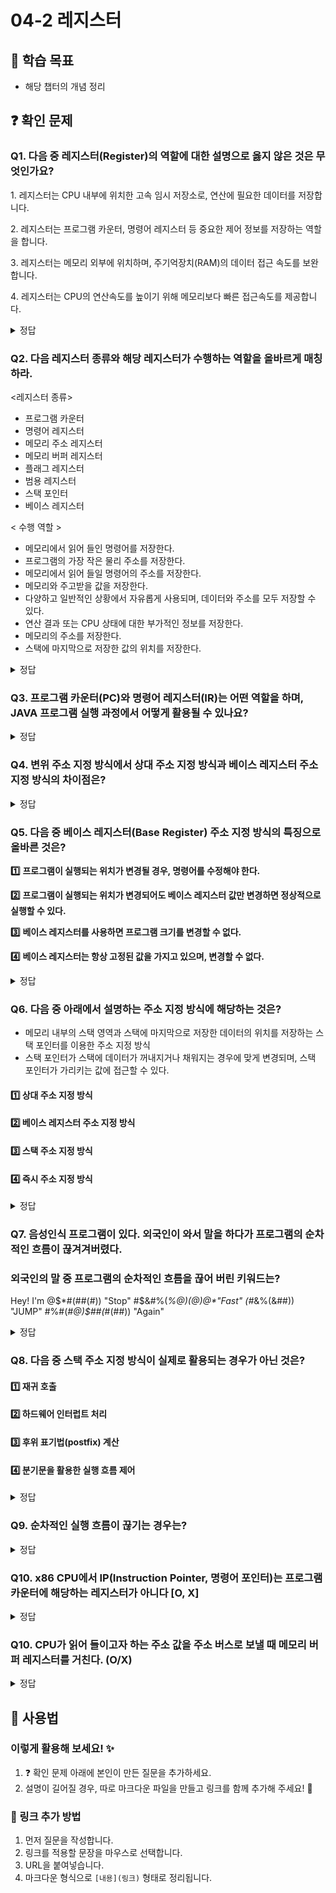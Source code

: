 # 04-2 레지스터

## 📌 학습 목표
- 해당 챕터의 개념 정리

## ❓ 확인 문제
### Q1. 다음 중 레지스터(Register)의 역할에 대한 설명으로 옳지 않은 것은 무엇인가요?

1️. 레지스터는 CPU 내부에 위치한 고속 임시 저장소로, 연산에 필요한 데이터를 저장합니다.

2️. 레지스터는 프로그램 카운터, 명령어 레지스터 등 중요한 제어 정보를 저장하는 역할을 합니다.

3️. 레지스터는 메모리 외부에 위치하며, 주기억장치(RAM)의 데이터 접근 속도를 보완합니다.

4️. 레지스터는 CPU의 연산속도를 높이기 위해 메모리보다 빠른 접근속도를 제공합니다.

<details>
<summary>정답</summary>

- **3️. 레지스터는 메모리 외부에 위치하며, 주기억장치(RAM)의 데이터 접근 속도를 보완합니다. X**   
  - 레지스터는 CPU 내부에 존재하며, 주기억장치(RAM)와는 구분됩니다.
  - RAM은 CPU 외부의 보조 기억장치로, 속도가 레지스터에 비해 느립니다.

**[해설]**

- **1. 레지스터는 CPU 내부에 위치한 고속 임시 저장소로, 연산에 필요한 데이터를 저장합니다.**   
  - 연산 중 필요한 데이터를 **임시로 저장**해 빠른 접근과 연산을 가능하게 합니다.

- **2. 레지스터는 프로그램 카운터, 명령어 레지스터 등 중요한 제어 정보를 저장하는 역할을 합니다.**   
  - 프로그램 카운터, 명령어 레지스터 등은 CPU 제어에 필수적인 정보를 보관합니다
  
- **4. 레지스터는 CPU의 연산속도를 높이기 위해 메모리보다 빠른 접근속도를 제공합니다.**  ❌ 
  - 메모리보다 빠른 접근속도로 연산 효율성을 극대화합니다.
---

</details>


### Q2. 다음 레지스터 종류와 해당 레지스터가 수행하는 역할을 올바르게 매칭하라.

<레지스터 종류>

- 프로그램 카운터
- 명령어 레지스터
- 메모리 주소 레지스터
- 메모리 버퍼 레지스터
- 플래그 레지스터
- 범용 레지스터
- 스택 포인터
- 베이스 레지스터


< 수행 역할 >

- 메모리에서 읽어 들인 명령어를 저장한다.
- 프로그램의 가장 작은 물리 주소를 저장한다.
- 메모리에서 읽어 들일 명령어의 주소를 저장한다.
- 메모리와 주고받을 값을 저장한다.
- 다양하고 일반적인 상황에서 자유롭게 사용되며, 데이터와 주소를 모두 저장할 수 있다.
- 연산 결과 또는 CPU 상태에 대한 부가적인 정보를 저장한다.
- 메모리의 주소를 저장한다.
- 스택에 마지막으로 저장한 값의 위치를 저장한다. 

<details>
<summary>정답</summary>

| 연산 코드 유형 | 수행 역할 |
|--------------|--------------------------|
| **1. 프로그램 카운터** | 메모리에서 읽어 들일 명령어의 주소를 저장한다. |
| **2. 명령어 레지스터** | 메모리에서 읽어 들인 명령어를 저장한다. |
| **3. 메모리 주소 레지스터** | 메모리의 주소를 저장한다. |
| **4. 메모리 버퍼 레지스터** | 메모리와 주고받을 값을 저장한다. |
| **5. 플래그 레지스터** | 연산 결과 또는 CPU 상태에 대한 부가적인 정보를 저장한다. |
| **6. 범용 레지스터** | 다양하고 일반적인 상황에서 자유롭게 사용되며, 데이터와 주소를 모두 저장할 수 있다. |
| **7. 스택 포인터** | 스택에 마지막으로 저장한 값의 위치를 저장한다. |
| **8. 베이스 레지스터** | 프로그램의 가장 작은 물리 주소를 저장한다. (06-1장 참고) |


---

</details>

### Q3. 프로그램 카운터(PC)와 명령어 레지스터(IR)는 어떤 역할을 하며, JAVA 프로그램 실행 과정에서 어떻게 활용될 수 있나요?

<details>
<summary>정답</summary>

- IR(명령어 레지스터): 현재 실행 중인 명령어 자체를 저장합니다.
- PC(프로그램 카운터): CPU가 실행할 다음 명령어의 메모리 주소를 저장합니다.
- IR : 오류가 발생한 명령어를 저장
```java
public class Main {
    public static void main(String[] args) {
        String text = null;
        text.length(); // NullPointerException 발생!
    }
}
```
- PC : 다음 명령어의 메모리 주소를 저장장
```java
public class PCExample {
    public static void main(String[] args) {
        int a = 10;  //다음 명령어 주소를 저장
        int b = 20;  // 다음 실행할 코드의 메모리 주소 저장
        int sum = add(a, b); // PC가 add() 메서드의 첫 줄 주소를 저장
        System.out.println("Result: " + sum); // add() 실행 후, PC가 이 줄의 주소를 저장
    }

    public static int add(int x, int y) {
        return x + y;  // 메서드가 끝난 후 돌아올 주소를 저장
    }
}


```
- Java에서의 활용: JVM은 바이트코드를 실행할 때 PC 레지스터를 사용하여 실행 흐름을 관리합니다. Java 예외 발생 시, Stack Trace를 통해 실행 위치를 추적 가능합니다.

</details>

### Q4. 변위 주소 지정 방식에서 상대 주소 지정 방식과 베이스 레지스터 주소 지정 방식의 차이점은?

<details>
<summary>정답</summary>

#### **베이스 레지스터 주소 지정 방식**
- 특정 **베이스 레지스터**를 기준으로, **오프셋**(기준에서 상대적인 주소)을 더해 **실제 메모리 주소를 결정하는 방식**입니다.  
- 주로 **운영체제의 메모리 보호 및 다중 프로세스 환경**에서 유용하며, 프로그램이 메모리 내에서 **유연하게 실행**될 수 있도록 합니다.  

#### **상대 주소 지정 방식**
- 현재 실행 중인 **프로그램 카운터의 값**에 **오프셋을 더한 메모리 주소**를 계산하는 방식입니다.  
- **조건문이나 반복문**에서 실행 흐름을 조정할 때 많이 사용됩니다.  

---

#### 베이스 주소 지정 방식이 적합한 경우
- **운영체제**가 각 프로세스에 **독립적인 메모리를 할당**해야 할 때  
- **동적 메모리 할당이 필요**한 프로그램 (예: 가상 메모리, 멀티 프로세스 환경 등)

#### **상대 주소 지정 방식이 적합한 경우**
- 반복문 실행 중 **특정 조건에서 빠져나올 때**
- 명령문, 조건문을 명령어를 활용해 **코드 실행 흐름을 제어**할 때  

---

### **결론**
> - 베이스 주소 지정 방식은 **운영체제의 메모리 관리**에 유용  
> - 상대 주소 지정 방식은 **실행 흐름을 제어**하는 데 적합 

</details>

### Q5. 다음 중 베이스 레지스터(Base Register) 주소 지정 방식의 특징으로 올바른 것은?

**1️⃣** **프로그램이 실행되는 위치가 변경될 경우, 명령어를 수정해야 한다.**

**2️⃣** **프로그램이 실행되는 위치가 변경되어도 베이스 레지스터 값만 변경하면 정상적으로 실행할 수 있다.**

**3️⃣** **베이스 레지스터를 사용하면 프로그램 크기를 변경할 수 없다.**

**4️⃣** **베이스 레지스터는 항상 고정된 값을 가지고 있으며, 변경할 수 없다.**

<details>
<summary>정답</summary>

**2️⃣** **프로그램이 실행되는 위치가 변경되어도 베이스 레지스터 값만 변경하면 정상적으로 실행할 수 있다.**

**[해설]**

**베이스 레지스터(Base Register) 주소 지정 방식**
- 명령어 안에 있는 오퍼랜드와 베이스 레지스터의 값을 더하여 유효 주소를 얻는 방법
- 핵심은 프로그램을 실행할 때 물리적 위치가 바뀌더라도 그에 해당하는 베이스 레지스터의 값만 변경하면 정상적으로 실행이 가능함!

**1️⃣** **프로그램이 실행되는 위치가 변경될 경우, 명령어를 수정해야 한다.**<br>
-> 베이스 레지스터 주소 지정 방식에서는 명령어 자체를 수정할 필요가 없으며, 프로그램이 실행되는 위치가 변경되면 **베이스 레지스터**의 값을 수정해야 한다.

**3️⃣** **베이스 레지스터를 사용하면 프로그램 크기를 변경할 수 없다.**<br>
-> 베이스 레지스터 방식은 메모리 내에서 프로그램이 이동될 수 있도록 설계된 방식이지만,
프로그램 크기 변경과는 직접적인 관계가 없음.

**4️⃣** **베이스 레지스터는 항상 고정된 값을 가지고 있으며, 변경할 수 없다.**<br>
-> 베이스 레지스터는 운영체제가 프로그램을 실행할 때마다 값이 바뀐다.<br>
-> ex) 프로그램 1000번지 로드 --> 베이스 레지스터 값 = 1000<br>
프로그램 2000번지 로드 --> 베이스 레지스터 값 = 2000


---

</details>

### Q6. 다음 중 아래에서 설명하는 주소 지정 방식에 해당하는 것은?
- 메모리 내부의 스택 영역과 스택에 마지막으로 저장한 데이터의 위치를 저장하는 스택 포인터를 이용한 주소 지정 방식
- 스택 포인터가 스택에 데이터가 꺼내지거나 채워지는 경우에 맞게 변경되며, 스택 포인터가 가리키는 값에 접근할 수 있다.

#### 1️⃣ 상대 주소 지정 방식
#### 2️⃣ 베이스 레지스터 주소 지정 방식
#### 3️⃣ 스택 주소 지정 방식
#### 4️⃣ 즉시 주소 지정 방식

<details>
<summary>정답</summary>

#### 3️⃣ 스택 주소 지정 방식

- 상대 주소 지정 방식 : 오퍼랜드와 프로그램 카운더의 값을 더하여 유효 주소를 얻는 방식
- 베이스 레지스터 주소 시정 방식 : 오퍼랜드와 베이스 레지스터의 값을 더하여 유효 주소를 얻는 방식
- 즉시 주소 지정 방식 : 연산에 사용할 데이터를 오퍼랜드 필드에 직접 명시하는 방식

---

</details>

### Q7. 음성인식 프로그램이 있다. 외국인이 와서 말을 하다가 프로그램의 순차적인 흐름이 끊겨겨버렸다.
### 외국인의 말 중 프로그램의 순차적인 흐름을 끊어 버린 키워드는?


 Hey! I'm @$*#(##(#))  "Stop"  #$&#%(*%@)$(@)@*$"Fast"
 (#*&%(&##))  "JUMP" #%#(*#@)$##(*#(##)) "Again"

<details>

<summary>정답</summary>

- #### 2️⃣ JUMP 
  - 점프 뒤에 숫자가 있다면 프로그램은 그 숫자에 해당하는 메모리 주소로 점프한다. 
  그 외의 순차적인 흐름을 끊는 명령어로는 CONDITIONAL JUMP,CALL,RET 등이 있다.

  
---

</details>

### Q8. 다음 중 스택 주소 지정 방식이 실제로 활용되는 경우가 아닌 것은?

#### 1️⃣ 재귀 호출
#### 2️⃣ 하드웨어 인터럽트 처리
#### 3️⃣ 후위 표기법(postfix) 계산
#### 4️⃣ 분기문을 활용한 실행 흐름 제어

<details>
<summary>정답</summary>

<h4>4️⃣ 분기문을 활용한 실행 흐름 제어</h4>

- 분기문을 활용한 실행 흐름 제어는 특정 라인의 코드로 이동해야 함
- 이 때, 프로그램 카운터와 오프셋 값(오퍼랜드)을 더해 유효 주소를 구하는 상대 주소 지정 방식이 활용되므로 4번이 정답

---
*나머지 선지의 실행 흐름 대강 살펴보기*

1️⃣ 재귀 호출
	- 함수 내부에서 자기 자신을 호출할 때마다 스택에 담기
	- 탈출 조건에 도달하면 처리 완료 후, 하나의 호출씩 거슬러 올라감
		- 이 때, 조건에 따라 파라미터를 바꿔가면서 호출하는 경우 다시 자기 자신을 호출하고 스택에 담을 수 있음
	- 제일 처음 호출된 함수에 도달하면 종료

2️⃣ 하드웨어 인터럽트 처리
	- 입출력장치에서 인터럽트 요청 신호를 보냄
	- CPU가 인터럽트를 받아들일 수 있는 상황 혹은 무시할 수 없는 인터럽트 요청 신호가 발생하면 지금까지 작업을 백업
		- 이 때 프로그램 카운터에 있는 값을 스택에 저장
	- 인터럽트 서비스 루틴을 실행
	- 실행 완료 후, 스택에 있는 값을 다시 프로그램 카운터로 가져가 기존 작업 진행

3️⃣ 후위 표기법(postfix) 계산
	- 식을 읽어 가며 피연산자는 스택에
	- 연산자를 만나면 두 개의 피연산자를 꺼냄
	- 연산이 끝나면 연산 결과를 다시 스택에
	- 식 끝까지 읽은 뒤, 하나의 값이 스택에 남아있다면 연산 완료
		- 꺼내서 활용하면 됨

</details>

### Q9. 순차적인 실행 흐름이 끊기는 경우는?

<details>
<summary>정답</summary>

<h4>특정 메모리 주소로 실행 흐름을 이동하는 명령어가 실행될 때, 인터럽트가 발생했을 때</h4>

- 일반적으로 프로그램 카운터는 꾸준히 증가하기 때문에 프로그램 실행 흐름은 순차적임.
- 그러나 실행 흐름 이동 명령어 실행 혹은 인터럽트 발생 시에는 프로그램 카운터에 특정한 메모리 주소가 전달되기 때문에 순차적인 실행 흐름이 끊긴다.
	- 프로그램 카운터에 특정한 메모리 주소가 전달될 때, 전달받은 값을 그냥 덮어쓰면 기존에 진행 중이던 작업으로 돌아갈 수 없기 때문에 스택에 원래 담겨있던 값을 저장한다.

</details>

### Q10. x86 CPU에서 IP(Instruction Pointer, 명령어 포인터)는 프로그램 카운터에 해당하는 레지스터가 아니다 \[O, X]

<details>
<summary>정답</summary>

<h4>X</h4>

- CPU 레지스터는 사실 어떤 회사에 의해 상용화 되느냐에 따라 이름과 구조가 달라질 수 있다. ARM CPU와 x86 CPU는 각각 특성에 맞는 레지스터를 보유하고 있으며 x86 CPU의 경우, 16bit, 32bit, 64bit의 워크를 지원하는 CPU 마다 같은 기능을 하는 레지스터의 이름이 각기 다르다
- x86 CPU의 IP는 프로그램 카운터 역할을 하고 있으며 16bit에서는 IP, 32bit에서는 EIP, 64bit에서는 RIP라는 이름을 사용한다

- [참고_교재에 첨부되어 있는 링크](https://github.com/kangtegong/self-learning-cs/blob/main/registers/registers.md#%EB%8C%80%ED%91%9C%EC%A0%81%EC%9D%B8-arm-%EB%A0%88%EC%A7%80%EC%8A%A4%ED%84%B0)
	- 여기 가면 각각의 상용 CPU의 레지스터 구조에 관한 설명이 실려있음

</details>

### Q10. CPU가 읽어 들이고자 하는 주소 값을 주소 버스로 보낼 때 메모리 버퍼 레지스터를 거친다. (O/X)


<details>
<summary>정답</summary>

- X : CPU가 읽어 들이고자 하는 주소 값을 주소 버스로 보낼때는 메모리 주소 레지스터를 거친다.
- 메모리 버퍼 레지스터 : CPU가 주소 버스로 내보낼 값이 메모리 주소 레지스터를 거친다면, 데이터 버스로 주고 받을 값은 메모리 버퍼 레지스터를 거친다.

</details>


## 📝 사용법  
### 이렇게 활용해 보세요! ✨  
1. ❓ 확인 문제 아래에 본인이 만든 질문을 추가하세요.  
2. 설명이 길어질 경우, 따로 마크다운 파일을 만들고 링크를 함께 추가해 주세요! 🔗  

### 🔗 링크 추가 방법  
1. 먼저 질문을 작성합니다.  
2. 링크를 적용할 문장을 마우스로 선택합니다.  
3. URL을 붙여넣습니다.  
4. 마크다운 형식으로 `[내용](링크)` 형태로 정리됩니다.  
